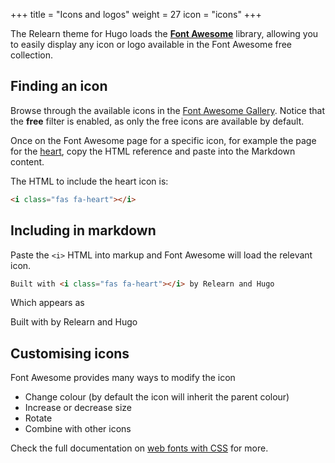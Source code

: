 +++
title = "Icons and logos"
weight = 27
icon = "icons"
+++

The Relearn theme for Hugo loads the [**Font Awesome**](https://fontawesome.com) library, allowing you to easily display any icon or logo available in the Font Awesome free collection.

## Finding an icon

Browse through the available icons in the [Font Awesome Gallery](https://fontawesome.com/icons?d=gallery&m=free). Notice that the **free** filter is enabled, as only the free icons are available by default.

Once on the Font Awesome page for a specific icon, for example the page for the [heart](https://fontawesome.com/icons/heart?style=solid), copy the HTML reference and paste into the Markdown content.

The HTML to include the heart icon is:

```html
<i class="fas fa-heart"></i>
```

## Including in markdown

Paste the `<i>` HTML into markup and Font Awesome will load the relevant icon.

```html
Built with <i class="fas fa-heart"></i> by Relearn and Hugo
```

Which appears as

Built with <i class="fas fa-heart"></i> by Relearn and Hugo

## Customising icons

Font Awesome provides many ways to modify the icon

* Change colour (by default the icon will inherit the parent colour)
* Increase or decrease size
* Rotate
* Combine with other icons

Check the full documentation on [web fonts with CSS](https://fontawesome.com/how-to-use/web-fonts-with-css) for more.
